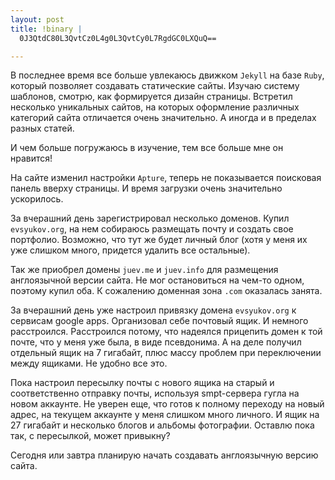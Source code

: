 ```yaml
--- 
layout: post
title: !binary |
  0J3QtdC80L3QvtCz0L4g0L3QvtCy0L7RgdGC0LXQuQ==

---
```

В последнее время все больше увлекаюсь движком <code>Jekyll</code> на базе <code>Ruby</code>, который позволяет создавать статические сайты. Изучаю систему шаблонов, смотрю, как формируется дизайн страницы. Встретил несколько уникальных сайтов, на которых оформление различных категорий сайта отличается очень значительно. А иногда и в пределах разных статей. 

И чем больше погружаюсь в изучение, тем все больше мне он нравится!
<!--more-->
На сайте изменил настройки <code>Apture</code>, теперь не показывается поисковая панель вверху страницы. И время загрузки очень значительно ускорилось.

За вчерашний день зарегистрировал несколько доменов. Купил <code>evsyukov.org</code>, на нем собираюсь размещать почту и создать свое портфолио. Возможно, что тут же будет личный блог (хотя у меня их уже слишком много, придется удалить все остальные). 

Так же приобрел домены <code>juev.me</code> и <code>juev.info</code> для размещения англоязычной версии сайта. Не мог остановиться на чем-то одном, поэтому купил оба. К сожалению доменная зона <code>.com</code> оказалась занята. 

За вчерашний день уже настроил привязку домена <code>evsyukov.org</code> к сервисам google apps. Организовал себе почтовый ящик. И немного расстроился. Расстроился потому, что надеялся прицепить домен к той почте, что у меня уже была, в виде псевдонима. А на деле получил отдельный ящик на 7 гигабайт, плюс массу проблем при переключении между ящиками. Не удобно все это. 

Пока настроил пересылку почты с нового ящика на старый и соответственно отправку почты, используя smpt-сервера гугла на новом аккаунте. Не уверен еще, что готов к полному переходу на новый адрес, на текущем аккаунте у меня слишком много личного. И ящик на 27 гигабайт и несколько блогов и альбомы фотографии. Оставлю пока так, с пересылкой, может привыкну?

Сегодня или завтра планирую начать создавать англоязычную версию сайта.
